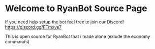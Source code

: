 Welcome to RyanBot Source Page
==============================

If you need help setup the bot feel free to join our Discord!
https://discord.gg/FTmxve7

This is open source for RyanBot that i made alone (exlude the economy commands)
